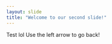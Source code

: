 ```yaml
---
layout: slide
title: "Welcome to our second slide!"
---
```

Test lol
Use the left arrow to go back!

